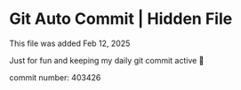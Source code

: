 # Git Auto Commit | Hidden File

This file was added Feb 12, 2025

Just for fun and keeping my daily git commit active 🤪

commit number: 403426
